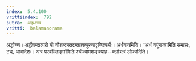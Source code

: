 ```yaml
---
index:  5.4.100
vrittiindex:  792
sutra:  अद्र्धाच्च
vritti:  balamanorama 
---
```


अर्द्धाच्च। अर्द्धशब्दात्परो यो नौशब्दस्तदन्तात्तत्पुरुषाट्टजित्यर्थः। अर्धनावमिति। `अर्धं नपुंसक'मिति समासः, टच्, आवादेशः। अत्र परवल्लिङ्ग'मिति स्त्रीत्वामशङ्क्याह--क्लीबत्वं लोकादिति। 

